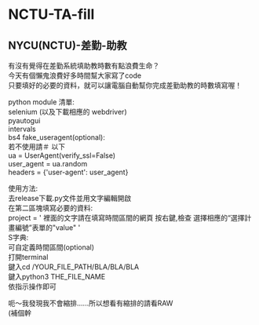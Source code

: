 # NCTU-TA-fill
## NYCU(NCTU)-差勤-助教  

有沒有覺得在差勤系統填助教時數有點浪費生命？  
今天有個懶鬼浪費好多時間幫大家寫了code  
只要填好的必要的資料，就可以讓電腦自動幫你完成差勤助教的時數填寫喔！  

python module 清單:  
  selenium (以及下載相應的 webdriver)  
  pyautogui  
  intervals  
  bs4
  fake_useragent(optional):  
      若不使用請＃ 以下  
      ua = UserAgent(verify_ssl=False)  
      user_agent = ua.random  
      headers = {'user-agent': user_agent}  
  
使用方法:  
  去release下載.py文件並用文字編輯開啟  
  在第二區塊填寫必要的資料:  
    project = ' 裡面的文字請在填寫時間區間的網頁 按右鍵,檢查 選擇相應的“選擇計畫編號”表單的"value" '  
  S字典:  
    可自定義時間區間(optional)  
  打開terminal  
  鍵入cd /YOUR_FILE_PATH/BLA/BLA/BLA  
  鍵入python3 THE_FILE_NAME  
  依指示操作即可  
  
呃～我發現我不會縮排......所以想看有縮排的請看RAW  
(補個幹
